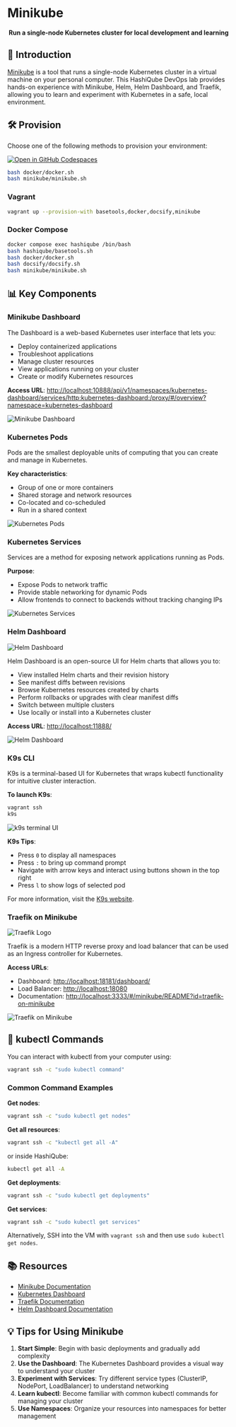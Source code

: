 # Minikube

<div align="center">
  <p><strong>Run a single-node Kubernetes cluster for local development and learning</strong></p>
</div>

## 🚀 Introduction

[Minikube](https://kubernetes.io/docs/tasks/tools/install-minikube/) is a tool that runs a single-node Kubernetes cluster in a virtual machine on your personal computer. This HashiQube DevOps lab provides hands-on experience with Minikube, Helm, Helm Dashboard, and Traefik, allowing you to learn and experiment with Kubernetes in a safe, local environment.

## 🛠️ Provision

Choose one of the following methods to provision your environment:

<!-- tabs:start -->

[![Open in GitHub Codespaces](https://github.com/codespaces/badge.svg)](https://codespaces.new/star3am/hashiqube?quickstart=1)

```bash
bash docker/docker.sh
bash minikube/minikube.sh
```

### **Vagrant**

```bash
vagrant up --provision-with basetools,docker,docsify,minikube
```

### **Docker Compose**

```bash
docker compose exec hashiqube /bin/bash
bash hashiqube/basetools.sh
bash docker/docker.sh
bash docsify/docsify.sh
bash minikube/minikube.sh
```
<!-- tabs:end -->

## 📊 Key Components

### Minikube Dashboard

The Dashboard is a web-based Kubernetes user interface that lets you:

- Deploy containerized applications
- Troubleshoot applications
- Manage cluster resources
- View applications running on your cluster
- Create or modify Kubernetes resources

**Access URL**: <http://localhost:10888/api/v1/namespaces/kubernetes-dashboard/services/http:kubernetes-dashboard:/proxy/#/overview?namespace=kubernetes-dashboard>

![Minikube Dashboard](images/minikube.png?raw=true "Minikube Dashboard")

### Kubernetes Pods

Pods are the smallest deployable units of computing that you can create and manage in Kubernetes.

**Key characteristics**:

- Group of one or more containers
- Shared storage and network resources
- Co-located and co-scheduled
- Run in a shared context

![Kubernetes Pods](images/minikube-dashboard-pods.png?raw=true "Kubernetes Pods")

### Kubernetes Services

Services are a method for exposing network applications running as Pods.

**Purpose**:

- Expose Pods to network traffic
- Provide stable networking for dynamic Pods
- Allow frontends to connect to backends without tracking changing IPs

![Kubernetes Services](images/minikube-dashboard-service.png?raw=true "Kubernetes Services")

### Helm Dashboard

![Helm Dashboard](images/helm-dashboard-logo.png?raw=true "Helm Dashboard")

Helm Dashboard is an open-source UI for Helm charts that allows you to:

- View installed Helm charts and their revision history
- See manifest diffs between revisions
- Browse Kubernetes resources created by charts
- Perform rollbacks or upgrades with clear manifest diffs
- Switch between multiple clusters
- Use locally or install into a Kubernetes cluster

**Access URL**: <http://localhost:11888/>

![Helm Dashboard](images/helm-dashboard.png?raw=true "Helm Dashboard")

### K9s CLI

K9s is a terminal-based UI for Kubernetes that wraps kubectl functionality for intuitive cluster interaction.

**To launch K9s**:

```bash
vagrant ssh
k9s
```

![k9s terminal UI](images/k9s_screenshot1.png?raw=true "k9s")

**K9s Tips**:

- Press `0` to display all namespaces
- Press `:` to bring up command prompt
- Navigate with arrow keys and interact using buttons shown in the top right
- Press `l` to show logs of selected pod

For more information, visit the [K9s website](https://k9scli.io/).

### Traefik on Minikube

![Traefik Logo](images/traefik-logo.png?raw=true "Traefik Logo")

Traefik is a modern HTTP reverse proxy and load balancer that can be used as an Ingress controller for Kubernetes.

**Access URLs**:

- Dashboard: <http://localhost:18181/dashboard/>
- Load Balancer: <http://localhost:18080>
- Documentation: <http://localhost:3333/#/minikube/README?id=traefik-on-minikube>

![Traefik on Minikube](images/minikube-traefik-dashboard.png?raw=true "Traefik on Minikube")

## 🧩 kubectl Commands

You can interact with kubectl from your computer using:

```bash
vagrant ssh -c "sudo kubectl command"
```

### Common Command Examples

**Get nodes**:

```bash
vagrant ssh -c "sudo kubectl get nodes"
```

**Get all resources**:

```bash
vagrant ssh -c "kubectl get all -A"
```

or inside HashiQube:

```bash
kubectl get all -A
```

**Get deployments**:

```bash
vagrant ssh -c "sudo kubectl get deployments"
```

**Get services**:

```bash
vagrant ssh -c "sudo kubectl get services"
```

Alternatively, SSH into the VM with `vagrant ssh` and then use `sudo kubectl get nodes`.

## 📚 Resources

- [Minikube Documentation](https://minikube.sigs.k8s.io/docs/start/)
- [Kubernetes Dashboard](https://kubernetes.io/docs/tasks/access-application-cluster/web-ui-dashboard/)
- [Traefik Documentation](https://doc.traefik.io/traefik/v1.7/user-guide/kubernetes/)
- [Helm Dashboard Documentation](https://github.com/komodorio/helm-dashboard)

## 💡 Tips for Using Minikube

1. **Start Simple**: Begin with basic deployments and gradually add complexity
2. **Use the Dashboard**: The Kubernetes Dashboard provides a visual way to understand your cluster
3. **Experiment with Services**: Try different service types (ClusterIP, NodePort, LoadBalancer) to understand networking
4. **Learn kubectl**: Become familiar with common kubectl commands for managing your cluster
5. **Use Namespaces**: Organize your resources into namespaces for better management
